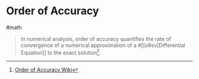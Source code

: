 # Order of Accuracy

#math

> In numerical analysis, order of accuracy quantifies the rate of convergence
> of a numerical approximation of a #[[o9sv|Differential Equation]] to the exact
> solution[^wiki].

[^wiki]: [Order of Accuracy Wiki](https://en.wikipedia.org/wiki/Order_of_accuracy)
